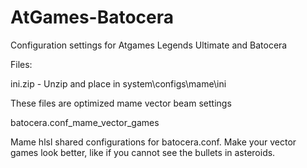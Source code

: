 # AtGames-Batocera
Configuration settings for Atgames Legends Ultimate and Batocera

Files:

ini.zip - Unzip and place in system\configs\mame\ini   

These files are optimized mame vector beam settings




batocera.conf_mame_vector_games

Mame hlsl shared configurations for batocera.conf.  Make your vector games look better, like if you cannot see the bullets in asteroids.








